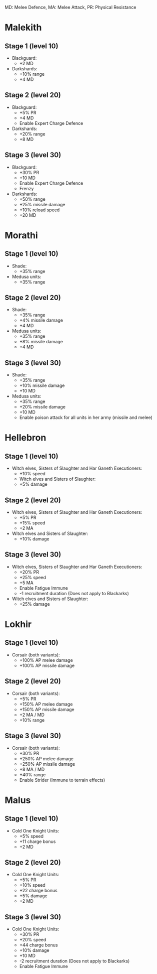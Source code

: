 MD: Melee Defence, MA: Melee Attack, PR: Physical Resistance

# Malekith
## Stage 1 (level 10)
   * Blackguard:
      * +2 MD
   * Darkshards:
      * +10% range
      * +4 MD
## Stage 2 (level 20)
   * Blackguard:
      * +5% PR
      * +4 MD
      * Enable Expert Charge Defence
   * Darkshards:
      * +20% range
      * +8 MD
## Stage 3 (level 30)
   * Blackguard:
      * +30% PR
      * +10 MD
      * Enable Expert Charge Defence
      * Frenzy
   * Darkshards:
      * +50% range
      * +25% missile damage
      * +10% reload speed
      * +20 MD
# Morathi
## Stage 1 (level 10)
   * Shade:
      * +35% range
   * Medusa units:
      * +35% range
## Stage 2 (level 20)
   * Shade:
      * +35% range
      * +4% missile damage
      * +4 MD
   * Medusa units:
      * +35% range
      * +8% missile damage
      * +4 MD
## Stage 3 (level 30)
   * Shade:
      * +35% range
      * +10% missile damage
      * +10 MD
   * Medusa units:
      * +35% range
      * +20% missile damage
      * +10 MD
      * Enable poison attack for all units in her army (missile and melee)
# Hellebron
## Stage 1 (level 10)
   * Witch elves, Sisters of Slaughter and Har Ganeth Executioners:
      * +10% speed
      * Witch elves and Sisters of Slaughter:
      * +5% damage
## Stage 2 (level 20)
   * Witch elves, Sisters of Slaughter and Har Ganeth Executioners:
      * +5% PR
      * +15% speed
      * +2 MA
   * Witch elves and Sisters of Slaughter:
      * +10% damage
## Stage 3 (level 30)
   * Witch elves, Sisters of Slaughter and Har Ganeth Executioners:
      * +20% PR
      * +25% speed
      * +5 MA
      * Enable Fatigue Immune
      * -1 recruitment duration (Does not apply to Blackarks)
   * Witch elves and Sisters of Slaughter:
      * +25% damage
# Lokhir
## Stage 1 (level 10)
   * Corsair (both variants):
      * +100% AP melee damage
      * +100% AP missile damage
## Stage 2 (level 20)
   * Corsair (both variants):
      * +5% PR
      * +150% AP melee damage
      * +150% AP missile damage
      * +2 MA / MD
      * +10% range
## Stage 3 (level 30)
   * Corsair (both variants):
      * +30% PR
      * +250% AP melee damage
      * +250% AP missile damage
      * +8 MA / MD
      * +40% range
      * Enable Strider (Immune to terrain effects)
# Malus
## Stage 1 (level 10)
   * Cold One Knight Units:
      * +5% speed
      * +11 charge bonus
      * +2 MD
## Stage 2 (level 20)
   * Cold One Knight Units:
      * +5% PR
      * +10% speed
      * +22 charge bonus
      * +5% damage
      * +2 MD
## Stage 3 (level 30)
   * Cold One Knight Units:
      * +30% PR
      * +20% speed
      * +44 charge bonus
      * +10% damage
      * +10 MD
      * -2 recruitment duration (Does not apply to Blackarks)
      * Enable Fatigue Immune
